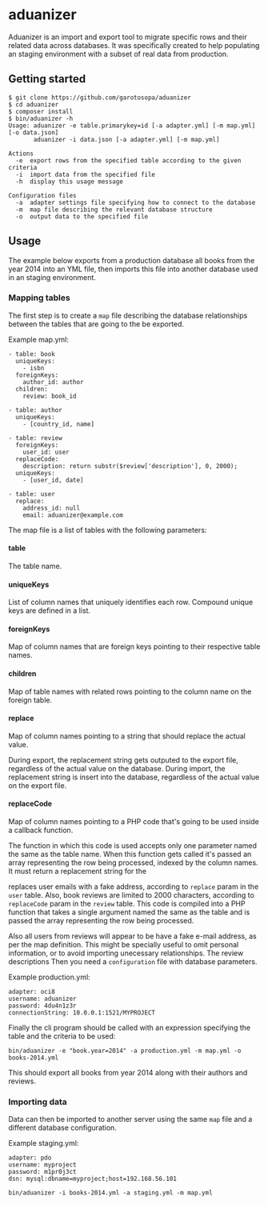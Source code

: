 aduanizer
=========

Aduanizer is an import and export tool to migrate specific rows and their
related data across databases. It was specifically created to help populating
an staging environment with a subset of real data from production.

## Getting started

```
$ git clone https://github.com/garotosopa/aduanizer
$ cd aduanizer
$ composer install
$ bin/aduanizer -h
Usage: aduanizer -e table.primarykey=id [-a adapter.yml] [-m map.yml] [-o data.json]
       aduanizer -i data.json [-a adapter.yml] [-m map.yml]

Actions
  -e  export rows from the specified table according to the given criteria
  -i  import data from the specified file
  -h  display this usage message

Configuration files
  -a  adapter settings file specifying how to connect to the database
  -m  map file describing the relevant database structure
  -o  output data to the specified file
```

## Usage

The example below exports from a production database all books from the year 2014 into an YML file, then imports this file into another database used in an staging environment.

### Mapping tables

The first step is to create a `map` file describing the database relationships between the tables that are going to the be exported.

Example map.yml:

```
- table: book
  uniqueKeys:
    - isbn
  foreignKeys:
    author_id: author
  children:
    review: book_id

- table: author
  uniqueKeys:
    - [country_id, name]

- table: review
  foreignKeys:
    user_id: user
  replaceCode:
    description: return substr($review['description'], 0, 2000);
  uniqueKeys:
    - [user_id, date]

- table: user
  replace:
    address_id: null
    email: aduanizer@example.com

```

The map file is a list of tables with the following parameters:

#### table

The table name.

#### uniqueKeys

List of column names that uniquely identifies each row. Compound unique keys are defined in a list.

#### foreignKeys

Map of column names that are foreign keys pointing to their respective table names.

#### children

Map of table names with related rows pointing to the column name on the foreign table.

#### replace

Map of column names pointing to a string that should replace the actual value.

During export, the replacement string gets outputed to the export file, regardless of the actual value on the database. During import, the replacement string is insert into the database, regardless of the actual value on the export file.

#### replaceCode

Map of column names pointing to a PHP code that's going to be used inside a callback function.

The function in which this code is used accepts only one parameter named the same as the table name. When this function gets called it's passed an array representing the row being processed, indexed by the column names. It must return a replacement string for the

 replaces user emails with a fake address, according to `replace` param in the `user` table. Also, book reviews are limited to 2000 characters, according to `replaceCode` param in the `review` table. This code is compiled into a PHP function that takes a single argument named the same as the table and is passed the array representing the row being processed.

Also all users from reviews  will appear to be have a fake e-mail address, as per the map definition. This might be specially useful to omit personal information, or to avoid importing unecessary relationships. The review descriptions
Then you need a `configuration` file with database parameters.

Example production.yml:

```
adapter: oci8
username: aduanizer
password: 4du4n1z3r
connectionString: 10.0.0.1:1521/MYPROJECT
```

Finally the cli program should be called with an expression specifying the
table and the criteria to be used:

```
bin/aduanizer -e "book.year=2014" -a production.yml -m map.yml -o books-2014.yml
```

This should export all books from year 2014 along with their authors and reviews.

### Importing data

Data can then be imported to another server using the same `map` file and a
different database configuration.

Example staging.yml:

```
adapter: pdo
username: myproject
password: m1pr0j3ct
dsn: mysql:dbname=myproject;host=192.168.56.101
```

```
bin/aduanizer -i books-2014.yml -a staging.yml -m map.yml
```

